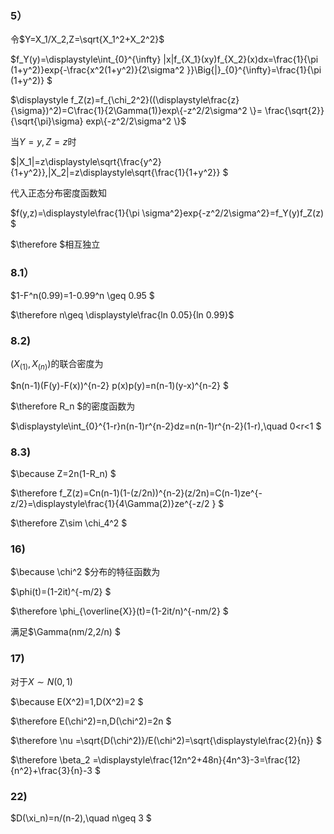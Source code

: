 ### 5）

令$Y=X_1/X_2,Z=\sqrt{X_1^2+X_2^2}$

$f_Y(y)=\displaystyle\int_{0}^{\infty} |x|f_{X_1}(xy)f_{X_2}(x)dx=\frac{1}{\pi (1+y^2)}exp\{-\frac{x^2(1+y^2)}{2\sigma^2 }\}\Big{|}_{0}^{\infty}=\frac{1}{\pi (1+y^2)} $

$\displaystyle f_Z(z)=f_{\chi_2^2}((\displaystyle\frac{z}{\sigma})^2)=C\frac{1}{2\Gamma(1)}exp\{-z^2/2\sigma^2 \}= \frac{\sqrt{2}}{\sqrt{\pi}\sigma} exp\{-z^2/2\sigma^2 \}$

当$Y=y,Z=z$时

$|X_1|=z\displaystyle\sqrt{\frac{y^2}{1+y^2}},|X_2|=z\displaystyle\sqrt{\frac{1}{1+y^2}} $

代入正态分布密度函数知

$f(y,z)=\displaystyle\frac{1}{\pi \sigma^2}exp\{-z^2/2\sigma^2\}=f_Y(y)f_Z(z) $

$\therefore $相互独立



### 8.1）

$1-F^n(0.99)=1-0.99^n \geq 0.95 $

$\therefore n\geq \displaystyle\frac{ln 0.05}{ln 0.99}$



### 8.2)

$(X_{(1)},X_{(n)})$的联合密度为

$n(n-1)(F(y)-F(x))^{n-2} p(x)p(y)=n(n-1)(y-x)^{n-2} $

$\therefore R_n $的密度函数为

$\displaystyle\int_{0}^{1-r}n(n-1)r^{n-2}dz=n(n-1)r^{n-2}(1-r),\quad 0<r<1 $



### 8.3)

$\because Z=2n(1-R_n) $

$\therefore f_Z(z)=Cn(n-1)(1-(z/2n))^{n-2}(z/2n)=C(n-1)ze^{-z/2}=\displaystyle\frac{1}{4\Gamma(2)}ze^{-z/2 } $

$\therefore Z\sim \chi_4^2 $



### 16)

$\because \chi^2 $分布的特征函数为

$\phi(t)=(1-2it)^{-m/2} $

$\therefore \phi_{\overline{X}}(t)=(1-2it/n)^{-nm/2} $

满足$\Gamma(nm/2,2/n) $



### 17)

对于$X\sim N(0,1)$

$\because E(X^2)=1,D(X^2)=2 $

$\therefore E(\chi^2)=n,D(\chi^2)=2n $

$\therefore \nu =\sqrt{D(\chi^2)}/E(\chi^2)=\sqrt{\displaystyle\frac{2}{n}} $

$\therefore \beta_2 =\displaystyle\frac{12n^2+48n}{4n^3}-3=\frac{12}{n^2}+\frac{3}{n}-3 $



### 22)

$D(\xi_n)=n/(n-2),\quad n\geq 3 $





